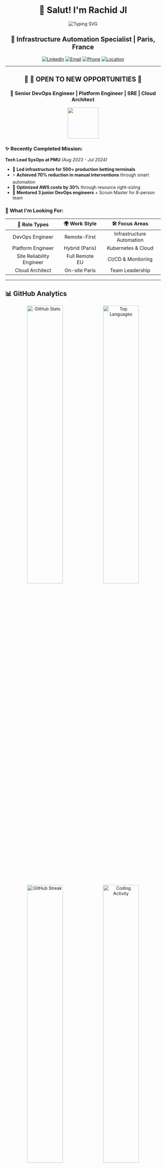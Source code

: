 <div align="center">

# 👋 Salut! I'm Rachid Jl

<img src="https://readme-typing-svg.herokuapp.com?font=Fira+Code&weight=600&size=24&duration=3000&pause=1000&color=2196F3&center=true&vCenter=true&multiline=true&width=1000&height=120&lines=Senior+DevOps+Engineer;8%2B+Years+of+Infrastructure+Excellence;RHCE%2FRHCSA+Certified;Available+for+New+Opportunities!" alt="Typing SVG" />

## 🚀 Infrastructure Automation Specialist | Paris, France

<div align="center">
  
[![LinkedIn](https://img.shields.io/badge/-LinkedIn-0077B5?style=for-the-badge&logo=linkedin&logoColor=white)](https://linkedin.com/in/rachid-jl)
[![Email](https://img.shields.io/badge/-Available_for_Opportunities-D14836?style=for-the-badge&logo=gmail&logoColor=white)](mailto:rachid@example.com)
[![Phone](https://img.shields.io/badge/-+33749620214-25D366?style=for-the-badge&logo=whatsapp&logoColor=white)](tel:+33749620214)
[![Location](https://img.shields.io/badge/-Paris,_France-FF5722?style=for-the-badge&logo=googlemaps&logoColor=white)](https://maps.google.com/?q=Paris,France)

</div>

</div>

---

<div align="center">

## 💼 🌟 **OPEN TO NEW OPPORTUNITIES** 🌟

### 🎯 Senior DevOps Engineer | Platform Engineer | SRE | Cloud Architect

<img src="https://user-images.githubusercontent.com/74038190/212257467-871d32b7-e401-42e8-a166-fcfd7baa4c6b.gif" width="100">

</div>

### ✨ **Recently Completed Mission:**
**Tech Lead SysOps at PMU** *(Aug 2023 - Jul 2024)*
- 🎯 **Led infrastructure for 500+ production betting terminals**
- ⚡ **Achieved 70% reduction in manual interventions** through smart automation
- 🔧 **Optimized AWS costs by 30%** through resource right-sizing
- 👥 **Mentored 3 junior DevOps engineers** + Scrum Master for 8-person team

### 🎯 **What I'm Looking For:**
<div align="center">

| 🎯 **Role Types** | 🌍 **Work Style** | 🛠️ **Focus Areas** |
|:---:|:---:|:---:|
| DevOps Engineer | Remote-First | Infrastructure Automation |
| Platform Engineer | Hybrid (Paris) | Kubernetes & Cloud |
| Site Reliability Engineer | Full Remote EU | CI/CD & Monitoring |
| Cloud Architect | On-site Paris | Team Leadership |

</div>

---

## 📊 GitHub Analytics

<div align="center">
  
<img src="https://github-readme-stats.vercel.app/api?username=rachid-jl&show_icons=true&theme=tokyonight&count_private=true&hide_border=true&bg_color=0D1117&title_color=58A6FF&text_color=C9D1D9&icon_color=58A6FF" alt="GitHub Stats" width="48%" />
<img src="https://github-readme-stats.vercel.app/api/top-langs/?username=rachid-jl&layout=compact&theme=tokyonight&hide_border=true&bg_color=0D1117&title_color=58A6FF&text_color=C9D1D9&langs_count=8" alt="Top Languages" width="48%" />

<img src="https://github-readme-streak-stats.herokuapp.com/?user=rachid-jl&theme=tokyonight&hide_border=true&background=0D1117&stroke=58A6FF&ring=58A6FF&fire=FF6B6B&currStreakLabel=58A6FF" alt="GitHub Streak" width="48%" />
<img src="https://github-readme-stats.vercel.app/api/wakatime?username=rachid-jl&theme=tokyonight&hide_border=true&bg_color=0D1117&title_color=58A6FF&text_color=C9D1D9" alt="Coding Activity" width="48%" />

</div>

<div align="center">
<img src="https://github-readme-activity-graph.vercel.app/graph?username=rachid-jl&theme=tokyo-night&bg_color=0D1117&color=58A6FF&line=58A6FF&point=FF6B6B&area=true&hide_border=true" width="100%"/>
</div>

---

## 🛠️ Technical Arsenal

<div align="center">

### 🚀 DevOps & Infrastructure
![Docker](https://img.shields.io/badge/-Docker-2496ED?style=for-the-badge&logo=docker&logoColor=white) ![Kubernetes](https://img.shields.io/badge/-Kubernetes-326CE5?style=for-the-badge&logo=kubernetes&logoColor=white) ![OpenShift](https://img.shields.io/badge/-OpenShift-EE0000?style=for-the-badge&logo=openshift&logoColor=white) ![Terraform](https://img.shields.io/badge/-Terraform-623CE4?style=for-the-badge&logo=terraform&logoColor=white) ![Ansible](https://img.shields.io/badge/-Ansible-EE0000?style=for-the-badge&logo=ansible&logoColor=white) ![Jenkins](https://img.shields.io/badge/-Jenkins-D24939?style=for-the-badge&logo=jenkins&logoColor=white) ![GitLab-CI](https://img.shields.io/badge/-GitLab-CI-FC6D26?style=for-the-badge&logo=gitlabci&logoColor=white)

### ☁️ Cloud Platforms
![AWS](https://img.shields.io/badge/-AWS-FF9900?style=for-the-badge&logo=aws&logoColor=white) ![Azure](https://img.shields.io/badge/-Azure-0078D4?style=for-the-badge&logo=azure&logoColor=white) ![GCP](https://img.shields.io/badge/-GCP-4285F4?style=for-the-badge&logo=gcp&logoColor=white)

### 📊 Monitoring & Observability
![Prometheus](https://img.shields.io/badge/-Prometheus-E6522C?style=for-the-badge&logo=prometheus&logoColor=white) ![Grafana](https://img.shields.io/badge/-Grafana-F46800?style=for-the-badge&logo=grafana&logoColor=white) ![Kibana](https://img.shields.io/badge/-Kibana-005571?style=for-the-badge&logo=kibana&logoColor=white) ![Dynatrace](https://img.shields.io/badge/-Dynatrace-1496FF?style=for-the-badge&logo=dynatrace&logoColor=white)

### 💻 Programming & Scripting
![Python](https://img.shields.io/badge/-Python-3776AB?style=for-the-badge&logo=python&logoColor=white) ![Shell](https://img.shields.io/badge/-Shell-4EAA25?style=for-the-badge&logo=shell&logoColor=white) ![JavaScript](https://img.shields.io/badge/-JavaScript-F7DF1E?style=for-the-badge&logo=javascript&logoColor=white) ![PHP](https://img.shields.io/badge/-PHP-777BB4?style=for-the-badge&logo=php&logoColor=white) ![Rust](https://img.shields.io/badge/-Rust-000000?style=for-the-badge&logo=rust&logoColor=white) ![SQL](https://img.shields.io/badge/-SQL-336791?style=for-the-badge&logo=sql&logoColor=white)

### 🗄️ Databases & Storage
![PostgreSQL](https://img.shields.io/badge/-PostgreSQL-336791?style=for-the-badge&logo=postgresql&logoColor=white) ![MySQL](https://img.shields.io/badge/-MySQL-4479A1?style=for-the-badge&logo=mysql&logoColor=white) ![MariaDB](https://img.shields.io/badge/-MariaDB-003545?style=for-the-badge&logo=mariadb&logoColor=white) ![MongoDB](https://img.shields.io/badge/-MongoDB-47A248?style=for-the-badge&logo=mongodb&logoColor=white)

### 🖥️ Operating Systems
![RedHat](https://img.shields.io/badge/-RedHat-EE0000?style=for-the-badge&logo=redhat&logoColor=white) ![CentOS](https://img.shields.io/badge/-CentOS-262577?style=for-the-badge&logo=centos&logoColor=white) ![Ubuntu](https://img.shields.io/badge/-Ubuntu-E95420?style=for-the-badge&logo=ubuntu&logoColor=white) ![Debian](https://img.shields.io/badge/-Debian-A81D33?style=for-the-badge&logo=debian&logoColor=white)

</div>

---

## 🔥 Featured Projects

<div align="center">

### 🐳 **DevOps & Infrastructure Projects**

</div>


<div align="left">

#### 🚀 [devops-tools-setup](https://github.com/rachid-jl/devops-tools-setup)
```yaml
Description: Your go-to repository for setting up DevOps tools on servers, featuring detailed instructions and configurations
Language: Multi-language
Stars: ⭐ 0
Forks: 🍴 0
Updated: 27/12/2024
```

</div>

<div align="left">

#### 🚀 [ansible_dashbord](https://github.com/rachid-jl/ansible_dashbord)
```yaml
Description: Infrastructure automation and DevOps solutions
Language: Python
Stars: ⭐ 0
Forks: 🍴 0
Updated: 24/12/2024
```

</div>

<div align="left">

#### 🚀 [terraform](https://github.com/rachid-jl/terraform)
```yaml
Description: Infrastructure automation and DevOps solutions
Language: HCL
Stars: ⭐ 0
Forks: 🍴 0
Updated: 05/11/2024
```

</div>


<div align="center">

### 🤖 **Automation & Scripts**

</div>


<div align="left">

#### ⚡ [superMonitor](https://github.com/rachid-jl/superMonitor)
```bash
# Automation scripts and tools
Language: Python
Stars: ⭐ 0 | Forks: 🍴 0
```

</div>

<div align="left">

#### ⚡ [superpy](https://github.com/rachid-jl/superpy)
```bash
# Automation scripts and tools
Language: Python
Stars: ⭐ 0 | Forks: 🍴 0
```

</div>


<div align="center">

### 💻 **Web Development**

</div>


<div align="left">

#### 🌐 [rachid-jl](https://github.com/rachid-jl/rachid-jl)
```javascript
// Full-stack web development project
Tech: JavaScript | ⭐ 0 | 🍴 0
```

</div>

<div align="left">

#### 🌐 [greenFace](https://github.com/rachid-jl/greenFace)
```javascript
// Full-stack web development project
Tech: JavaScript | ⭐ 0 | 🍴 0
```

</div>


---

## 🏆 Professional Journey

<div align="center">

<img src="https://user-images.githubusercontent.com/74038190/212257454-16e3712e-945a-4ca2-b238-408ad0bf87e6.gif" width="100">

</div>

### 🏢 **PMU** | Tech Lead SysOps *(Aug 2023 - Jul 2024)*
<div align="center">

| Achievement | Impact | Technology |
|:---:|:---:|:---:|
| 🚀 Automated terminal updates | 70% reduction in manual work | Ansible, GitLab CI/CD |
| ☁️ AWS cost optimization | 30% cost reduction | Terraform, CloudWatch |
| 📊 Real-time monitoring | 99.9% uptime SLA | Grafana, Prometheus |
| 👥 Team mentorship | 3 junior engineers trained | Scrum, Agile |

</div>

### 🏢 **MAIF** | Lead DevOps *(Dec 2021 - Jul 2023)*
- 🐳 **Managed 4 Kubernetes clusters** hosting 130 microservices
- 🔄 **Optimized Jenkins CI/CD pipelines** for faster deployments
- ☁️ **Led Azure migration strategy** from on-premise infrastructure
- 📈 **Implemented Prometheus monitoring** for critical business applications

### 🏢 **Ministry of Defense** | DevOps Consultant *(Sep 2018 - Nov 2021)*
- 🛡️ **Designed secure infrastructure** for sensitive government systems
- 🔧 **Automated provisioning** with Ansible for defense applications
- 📦 **Deployed OpenShift clusters** for containerized applications
- 🔐 **Managed ANSSI compliance** for critical security requirements

---

## 🏆 Certifications & Achievements

<div align="center">

![RHCE](https://img.shields.io/badge/-RHCE_Certified-EE0000?style=for-the-badge&logo=redhat&logoColor=white)
![RHCSA](https://img.shields.io/badge/-RHCSA_Certified-EE0000?style=for-the-badge&logo=redhat&logoColor=white)
![Kubernetes](https://img.shields.io/badge/-Kubernetes_Specialist-326CE5?style=for-the-badge&logo=kubernetes&logoColor=white)
![OpenShift](https://img.shields.io/badge/-OpenShift_Expert-EE0000?style=for-the-badge&logo=redhatopenshift&logoColor=white)

</div>

<div align="center">

| 🎓 **Certification** | 📅 **Year** | 🏢 **Organization** |
|:---:|:---:|:---:|
| Red Hat Certified Engineer (RHCE) | 2020 | Red Hat |
| Red Hat Certified System Administrator (RHCSA) | 2019 | Red Hat |
| Kubernetes & OpenShift Specialist | 2021 | Red Hat |
| Ansible Automation Specialist | 2020 | Red Hat |

</div>

---

## 📈 Current Availability

<div align="center">

<img src="https://user-images.githubusercontent.com/74038190/212257465-7ce8d493-cac5-494e-982a-5a9deb852c4b.gif" width="100">

### 🚀 **Ready for Your Next Challenge!**

</div>

<div align="center">

![Available](https://img.shields.io/badge/-AVAILABLE_NOW-00C851?style=for-the-badge&logo=checkmarx&logoColor=white)
![Remote](https://img.shields.io/badge/-REMOTE_FRIENDLY-2196F3?style=for-the-badge&logo=googlemeet&logoColor=white)
![Paris](https://img.shields.io/badge/-PARIS_BASED-FF5722?style=for-the-badge&logo=googlemaps&logoColor=white)

</div>

### 💡 **My Value Proposition:**

> *"8+ years of transforming complex infrastructure challenges into automated, scalable solutions. Expert in Kubernetes, AWS, and team leadership. Ready to architect your next-generation infrastructure and mentor your teams to DevOps excellence."*

<div align="center">

### 📧 **Let's Build Something Amazing Together!**

**Open to discussing DevOps, Platform Engineering, SRE, and Cloud Architecture opportunities**

[![Email Me](https://img.shields.io/badge/-Email_Me_About_Opportunities-D14836?style=for-the-badge&logo=gmail&logoColor=white)](mailto:rachid@example.com)
[![Schedule Call](https://img.shields.io/badge/-Schedule_a_Call-00C851?style=for-the-badge&logo=calendly&logoColor=white)](https://calendly.com/rachid-jl)

</div>

---

<div align="center">

## 📊 Profile Statistics

![Profile Views](https://komarev.com/ghpvc/?username=rachid-jl&color=blueviolet&style=for-the-badge&label=Profile+Views)
![Followers](https://img.shields.io/github/followers/rachid-jl?color=blue&style=for-the-badge&logo=github)
![Stars](https://img.shields.io/github/stars/rachid-jl?color=yellow&style=for-the-badge&logo=github)

**Last updated:** 18 août 2025 à 03:30 (Paris Time)

*This profile is automatically updated daily to showcase my latest work and contributions*

---

<img src="https://user-images.githubusercontent.com/74038190/212284100-561aa473-3905-4a80-b561-0d28506553ee.gif" width="100%">

</div>